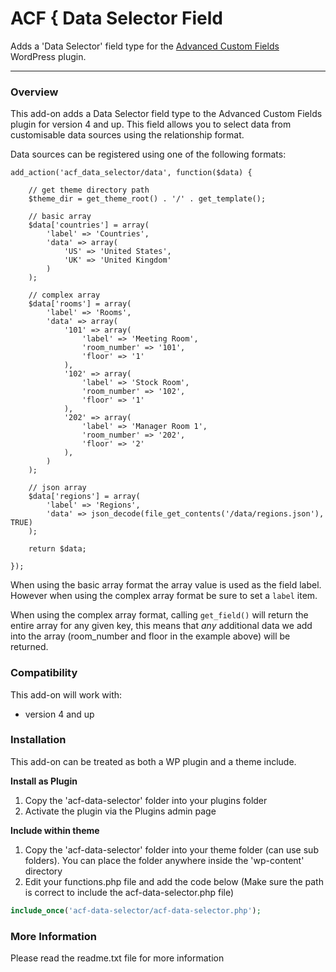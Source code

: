 # ACF { Data Selector Field

Adds a 'Data Selector' field type for the [Advanced Custom Fields](http://wordpress.org/extend/plugins/advanced-custom-fields/) WordPress plugin.

-----------------------

### Overview

This add-on adds a Data Selector field type to the Advanced Custom Fields plugin for version 4 and up. This field allows you to select data from customisable data sources using the relationship format.

Data sources can be registered using one of the following formats:

```
add_action('acf_data_selector/data', function($data) {

	// get theme directory path
	$theme_dir = get_theme_root() . '/' . get_template();

	// basic array
	$data['countries'] = array(
		'label' => 'Countries',
		'data' => array(
			'US' => 'United States',
			'UK' => 'United Kingdom'
		)
	);

	// complex array
	$data['rooms'] = array(
		'label' => 'Rooms',
		'data' => array(
			'101' => array(
				'label' => 'Meeting Room',
				'room_number' => '101',
				'floor' => '1'
			),
			'102' => array(
				'label' => 'Stock Room',
				'room_number' => '102',
				'floor' => '1'
			),
			'202' => array(
				'label' => 'Manager Room 1',
				'room_number' => '202',
				'floor' => '2'
			),
		)
	);

	// json array
	$data['regions'] = array(
		'label' => 'Regions',
		'data' => json_decode(file_get_contents('/data/regions.json'), TRUE)
	);

	return $data;

});
```

When using the basic array format the array value is used as the field label. However when using the complex array format be sure to set a `label` item.

When using the complex array format, calling `get_field()` will return the entire array for any given key, this means that *any* additional data we add into the array (room_number and floor in the example above) will be returned.

### Compatibility

This add-on will work with:

* version 4 and up


### Installation

This add-on can be treated as both a WP plugin and a theme include.

**Install as Plugin**

1. Copy the 'acf-data-selector' folder into your plugins folder
2. Activate the plugin via the Plugins admin page

**Include within theme**

1.	Copy the 'acf-data-selector' folder into your theme folder (can use sub folders). You can place the folder anywhere inside the 'wp-content' directory
2.	Edit your functions.php file and add the code below (Make sure the path is correct to include the acf-data-selector.php file)

```php
include_once('acf-data-selector/acf-data-selector.php');

```

### More Information

Please read the readme.txt file for more information